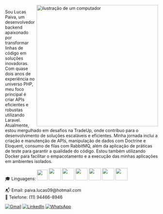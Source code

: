 <img src="https://raw.githubusercontent.com/MicaelliMedeiros/micaellimedeiros/master/image/computer-illustration.png" alt="ilustração de um computador" min-width="400px" max-width="400px" width="400px" align="right">

<p align="left"> 
  Sou Lucas Paiva, um desenvolvedor backend apaixonado por transformar linhas de código em soluções inovadoras. Com quase dois anos de experiência no universo PHP, meu foco principal é criar APIs eficientes e robustas utilizando Laravel.<br>
  Atualmente, estou mergulhado em desafios na TradeUp, onde contribuo para o desenvolvimento de soluções escaláveis e eficientes. Minha jornada inclui a criação e manutenção de APIs, manipulação de dados com Doctrine e         Eloquent, consumo de filas com RabbitMQ, além da aplicação de práticas de teste para garantir a qualidade do código. Estou também utilizando Docker para facilitar o empacotamento e a execução das minhas aplicações em ambientes isolados.

</p>

<p align="left">
  🎓 Linguagens:  
      <img src="https://cdn.jsdelivr.net/gh/devicons/devicon/icons/laravel/laravel-plain.svg" height="35" />
      <img src="https://cdn.jsdelivr.net/gh/devicons/devicon/icons/php/php-plain.svg" height="40" />
      <img src="https://cdn.jsdelivr.net/gh/devicons/devicon/icons/mysql/mysql-original.svg" height="40" />
      <img src="https://cdn.jsdelivr.net/gh/devicons/devicon/icons/microsoftsqlserver/microsoftsqlserver-plain.svg" height="40" />
      <img src="https://cdn.jsdelivr.net/gh/devicons/devicon/icons/javascript/javascript-plain.svg" height="40" />
      <img src="https://cdn.jsdelivr.net/gh/devicons/devicon/icons/visualstudio/visualstudio-plain.svg" height="40" />
      <img src="https://cdn.jsdelivr.net/gh/devicons/devicon/icons/linux/linux-original.svg" height="40" />
</p>

<p align="left">
  📬 Email: paiva.lucas09@hotmail.com</br>
  📱  Telefone: (11) 94466-8946
</p>

<p align="left">
  <a href="#" title="Gmail">
  <img src="https://img.shields.io/badge/-Gmail-FF0000?style=flat-square&labelColor=FF0000&logo=gmail&logoColor=white&link=LINK-DO-SEU-GMAIL" alt="Gmail"/></a>

  <a href="#" title="LinkedIn">
  <img src="https://img.shields.io/badge/-Linkedin-0e76a8?style=flat-square&logo=Linkedin&logoColor=white&link=LINK-DO-SEU-LINKEDIN" alt="LinkedIn"/></a>

  <a href="#" title="WhatsApp">
  <img src="https://img.shields.io/badge/-WhatsApp-25d366?style=flat-square&labelColor=25d366&logo=whatsapp&logoColor=white&link=API-DO-SEU-WHATSAPP" alt="WhatsApp"/></a>
</p>
